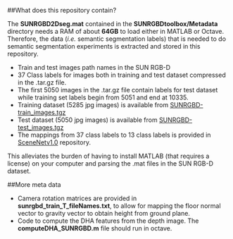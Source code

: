 ##What does this repository contain?

The **SUNRGBD2Dseg.mat** contained in the **SUNRGBDtoolbox/Metadata** directory needs a RAM of about **64GB** to load either in MATLAB or Octave. Therefore, the data (*i.e.* semantic segmentation labels) that is needed to do semantic segmentation experiments is extracted and stored in this repository.

- Train and test images path names in the SUN RGB-D
- 37 Class labels for images both in training and test dataset compressed in the .tar.gz file.
- The first 5050 images in the .tar.gz file contain labels for test dataset while training set labels begin from 5051 and end at 10335.
- Training dataset (5285 jpg images) is available from [SUNRGBD-train_images.tgz](http://www.doc.ic.ac.uk/~ahanda/SUNRGBD-train_images.tgz)
- Test dataset (5050 jpg images) is available from [SUNRGBD-test_images.tgz](http://www.doc.ic.ac.uk/~ahanda/SUNRGBD-test_images.tgz)
- The mappings from 37 class labels to 13 class labels is provided in [SceneNetv1.0](https://github.com/ankurhanda/SceneNetv1.0) repository.

This alleviates the burden of having to install MATLAB (that requires a license) on your computer and parsing the .mat files in the SUN RGB-D dataset.

##More meta data

- Camera rotation matrices are provided in **sunrgbd_train_T_fileNames.txt**, to allow for mapping the floor normal vector to gravity vector to obtain height from ground plane.
- Code to compute the DHA features from the depth image. The **computeDHA_SUNRGBD.m** file should run in octave.